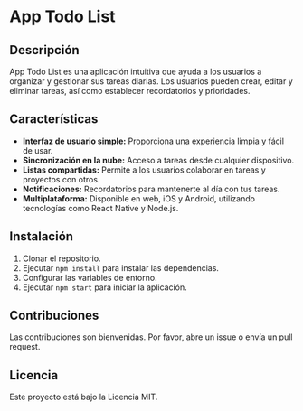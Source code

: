 # App Todo List

## Descripción
App Todo List es una aplicación intuitiva que ayuda a los usuarios a organizar y gestionar sus tareas diarias. Los usuarios pueden crear, editar y eliminar tareas, así como establecer recordatorios y prioridades.

## Características
- **Interfaz de usuario simple:** Proporciona una experiencia limpia y fácil de usar.
- **Sincronización en la nube:** Acceso a tareas desde cualquier dispositivo.
- **Listas compartidas:** Permite a los usuarios colaborar en tareas y proyectos con otros.
- **Notificaciones:** Recordatorios para mantenerte al día con tus tareas.
- **Multiplataforma:** Disponible en web, iOS y Android, utilizando tecnologías como React Native y Node.js.

## Instalación
1. Clonar el repositorio.
2. Ejecutar `npm install` para instalar las dependencias.
3. Configurar las variables de entorno.
4. Ejecutar `npm start` para iniciar la aplicación.

## Contribuciones
Las contribuciones son bienvenidas. Por favor, abre un issue o envía un pull request.

## Licencia
Este proyecto está bajo la Licencia MIT.